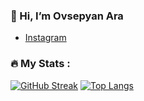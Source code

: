 ### 👋 Hi, I’m Ovsepyan Ara

- [Instagram](https://www.instagram.com/hovsepyan_araik/)

### :fire: My Stats :
[![GitHub Streak](http://github-readme-streak-stats.herokuapp.com?user=ARAOvsepyan&theme=dark&hide_border=true&locale=ru)](https://git.io/streak-stats)
[![Top Langs](https://github-readme-stats.vercel.app/api/top-langs/?username=ARAOvsepyan&layout=compact&theme=vision-friendly-dark)](https://github.com/anuraghazra/github-readme-stats)


<!---
ARAOvsepyan/ARAOvsepyan is a ✨ special ✨ repository because its `README.md` (this file) appears on your GitHub profile.
You can click the Preview link to take a look at your changes.
--->
